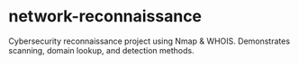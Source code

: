 # network-reconnaissance
Cybersecurity reconnaissance project using Nmap &amp; WHOIS. Demonstrates scanning, domain lookup, and detection methods.
